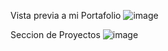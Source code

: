 Vista previa a mi Portafolio
![image](https://github.com/user-attachments/assets/59f7c3dc-0f45-44d8-955a-2e17f192ef92)

Seccion de Proyectos
![image](https://github.com/user-attachments/assets/f095dc94-11a3-4ccf-a978-78c6e9232525)

